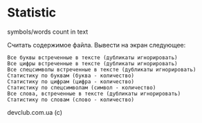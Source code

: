 # Statistic
symbols/words count in text


Считать содержимое файла. Вывести на экран следующее:

    Все буквы встреченные в тексте (дубликаты игнорировать)
    Все цифры встреченные в тексте (дубликаты игнорировать)
    Все спецсимволы встреченные в тексте (дубликаты игнорировать)
    Статистику по буквам (буква - количество)
    Статистику по цифрам (цифра - количество)
    Статистику по спецсимволам (символ - количество)
    Все слова, встреченные в тексте (дубликаты игнорировать)
    Статистику по словам (слово - количество) 
    
devclub.com.ua  (c)
